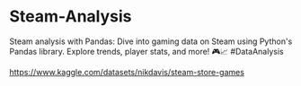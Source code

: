 # Steam-Analysis
Steam analysis with Pandas: Dive into gaming data on Steam using Python's Pandas library. Explore trends, player stats, and more! 🎮📈 #DataAnalysis

https://www.kaggle.com/datasets/nikdavis/steam-store-games
